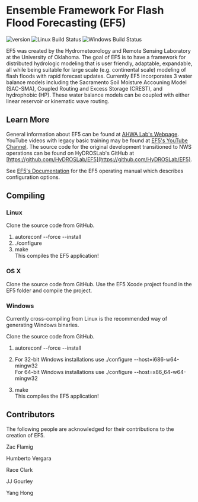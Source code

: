 Ensemble Framework For Flash Flood Forecasting (EF5)
===
![version](https://img.shields.io/badge/version-1.2.6-orange.svg?style=flat) ![Linux Build Status](https://img.shields.io/github/actions/workflow/status/AHWALab/EF5/build.yml?label=Linux%20Build%20Status&branch=v1.2.5&style=flat&logo=linux) ![Windows Build Status](https://img.shields.io/github/actions/workflow/status/AHWALab/EF5/build.yml?label=Windows%20Build%20Status&branch=v1.2.5&style=flat&logo=windows)

EF5 was created by the Hydrometeorology and Remote Sensing Laboratory at the University of Oklahoma.
The goal of EF5 is to have a framework for distributed hydrologic modeling that is user friendly, adaptable, expandable, all while being suitable for large scale (e.g. continental scale) modeling of flash floods with rapid forecast updates. Currently EF5 incorporates 3 water balance models including the Sacramento Soil Moisture Accouning Model (SAC-SMA), Coupled Routing and Excess Storage (CREST), and hydrophobic (HP). These water balance models can be coupled with either linear reservoir or kinematic wave routing. 

## Learn More

General information about EF5 can be found at [AHWA Lab's Webpage](https://ahwa.lab.uiowa.edu/ensemble-framework-flash-flood-forecasting-ef5). YouTube videos with legacy basic training may be found at [EF5's YouTube Channel](https://www.youtube.com/channel/UCgoGJtdeqHgwoYIRhkgMwog). The source code for the original development transitioned to NWS operations can be found on HyDROSLab's GitHub at [https://github.com/HyDROSLab/EF5](https://github.com/HyDROSLab/EF5).

See [EF5's Documentation](https://ef5docs.readthedocs.io/en/latest/) for the EF5 operating manual which describes configuration options.

## Compiling

### Linux

Clone the source code from GitHub.   
1. autoreconf --force --install   
2. ./configure   
3. make   
   This compiles the EF5 application!

### OS X

Clone the source code from GitHub. Use the EF5 Xcode project found in the EF5 folder and compile the project.

### Windows

Currently cross-compiling from Linux is the recommended way of generating Windows binaries.

Clone the source code from GitHub.

1. autoreconf --force --install
2. For 32-bit Windows installations use ./configure --host=i686-w64-mingw32   
   For 64-bit Windows installations use ./configure --host=x86_64-w64-mingw32

3. make   
   This compiles the EF5 application!

## Contributors

The following people are acknowledged for their contributions to the creation of EF5.

Zac Flamig

Humberto Vergara

Race Clark

JJ Gourley

Yang Hong

